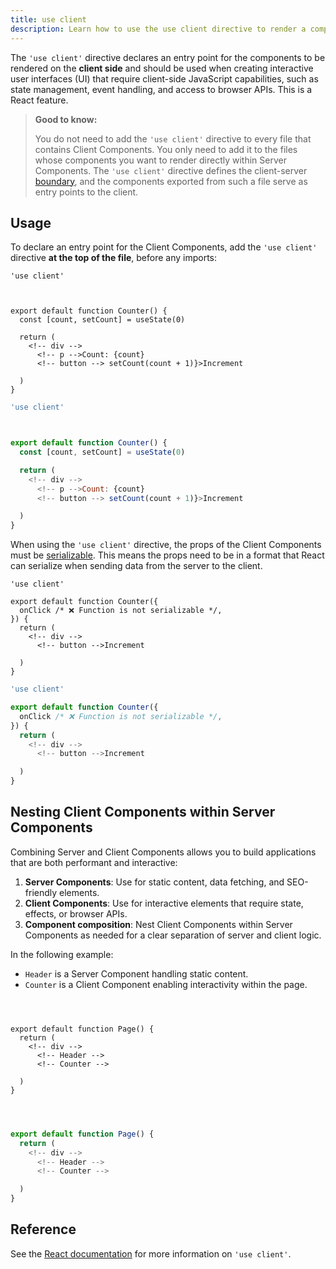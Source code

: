 ```yaml
---
title: use client
description: Learn how to use the use client directive to render a component on the client.
---
```


The `'use client'` directive declares an entry point for the components to be rendered on the **client side** and should be used when creating interactive user interfaces (UI) that require client-side JavaScript capabilities, such as state management, event handling, and access to browser APIs. This is a React feature.

> **Good to know:**
>
> You do not need to add the `'use client'` directive to every file that contains Client Components. You only need to add it to the files whose components you want to render directly within Server Components. The `'use client'` directive defines the client-server [boundary](https://nextjs.org/docs/app/building-your-application/rendering#network-boundary), and the components exported from such a file serve as entry points to the client.

## Usage

To declare an entry point for the Client Components, add the `'use client'` directive **at the top of the file**, before any imports:

```tsx filename="app/components/counter.tsx" highlight={1} switcher
'use client'



export default function Counter() {
  const [count, setCount] = useState(0)

  return (
    <!-- div -->
      <!-- p -->Count: {count}
      <!-- button --> setCount(count + 1)}>Increment

  )
}
```

```jsx filename="app/components/counter.js" highlight={1} switcher
'use client'



export default function Counter() {
  const [count, setCount] = useState(0)

  return (
    <!-- div -->
      <!-- p -->Count: {count}
      <!-- button --> setCount(count + 1)}>Increment

  )
}
```

When using the `'use client'` directive, the props of the Client Components must be [serializable](https://react.dev/reference/rsc/use-client#serializable-types). This means the props need to be in a format that React can serialize when sending data from the server to the client.

```tsx filename="app/components/counter.tsx" highlight={4} switcher
'use client'

export default function Counter({
  onClick /* ❌ Function is not serializable */,
}) {
  return (
    <!-- div -->
      <!-- button -->Increment

  )
}
```

```jsx filename="app/components/counter.js" highlight={4} switcher
'use client'

export default function Counter({
  onClick /* ❌ Function is not serializable */,
}) {
  return (
    <!-- div -->
      <!-- button -->Increment

  )
}
```

## Nesting Client Components within Server Components

Combining Server and Client Components allows you to build applications that are both performant and interactive:

1. **Server Components**: Use for static content, data fetching, and SEO-friendly elements.
2. **Client Components**: Use for interactive elements that require state, effects, or browser APIs.
3. **Component composition**: Nest Client Components within Server Components as needed for a clear separation of server and client logic.

In the following example:

- `Header` is a Server Component handling static content.
- `Counter` is a Client Component enabling interactivity within the page.

```tsx filename="app/page.tsx" highlight={2,8} switcher



export default function Page() {
  return (
    <!-- div -->
      <!-- Header -->
      <!-- Counter -->

  )
}
```

```jsx filename="app/page.js" highlight={2,8} switcher



export default function Page() {
  return (
    <!-- div -->
      <!-- Header -->
      <!-- Counter -->

  )
}
```

## Reference

See the [React documentation](https://react.dev/reference/rsc/use-client) for more information on `'use client'`.
